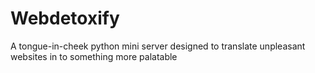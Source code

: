 # Webdetoxify
A tongue-in-cheek python mini server designed to translate unpleasant websites in to something more palatable
